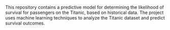 This repository contains a predictive model for determining the likelihood of survival for passengers on the Titanic, based on historical data. 
The project uses machine learning techniques to analyze the Titanic dataset and predict survival outcomes.
